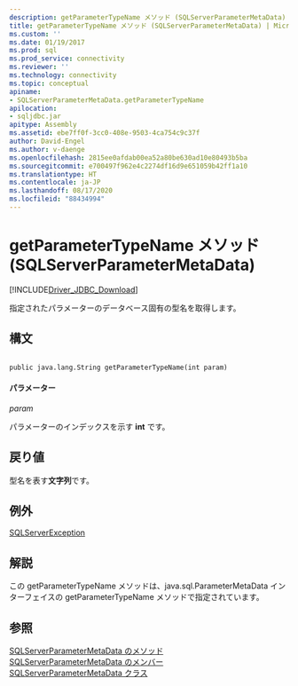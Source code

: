 ```yaml
---
description: getParameterTypeName メソッド (SQLServerParameterMetaData)
title: getParameterTypeName メソッド (SQLServerParameterMetaData) | Microsoft Docs
ms.custom: ''
ms.date: 01/19/2017
ms.prod: sql
ms.prod_service: connectivity
ms.reviewer: ''
ms.technology: connectivity
ms.topic: conceptual
apiname:
- SQLServerParameterMetaData.getParameterTypeName
apilocation:
- sqljdbc.jar
apitype: Assembly
ms.assetid: ebe7ff0f-3cc0-408e-9503-4ca754c9c37f
author: David-Engel
ms.author: v-daenge
ms.openlocfilehash: 2815ee0afdab00ea52a80be630ad10e80493b5ba
ms.sourcegitcommit: e700497f962e4c2274df16d9e651059b42ff1a10
ms.translationtype: HT
ms.contentlocale: ja-JP
ms.lasthandoff: 08/17/2020
ms.locfileid: "88434994"
---
```

# <a name="getparametertypename-method-sqlserverparametermetadata"></a>getParameterTypeName メソッド (SQLServerParameterMetaData)
[!INCLUDE[Driver_JDBC_Download](../../../includes/driver_jdbc_download.md)]

  指定されたパラメーターのデータベース固有の型名を取得します。  
  
## <a name="syntax"></a>構文  
  
```  
  
public java.lang.String getParameterTypeName(int param)  
```  
  
#### <a name="parameters"></a>パラメーター  
 *param*  
  
 パラメーターのインデックスを示す **int** です。  
  
## <a name="return-value"></a>戻り値  
 型名を表す**文字列**です。  
  
## <a name="exceptions"></a>例外  
 [SQLServerException](../../../connect/jdbc/reference/sqlserverexception-class.md)  
  
## <a name="remarks"></a>解説  
 この getParameterTypeName メソッドは、java.sql.ParameterMetaData インターフェイスの getParameterTypeName メソッドで指定されています。  
  
## <a name="see-also"></a>参照  
 [SQLServerParameterMetaData のメソッド](../../../connect/jdbc/reference/sqlserverparametermetadata-methods.md)   
 [SQLServerParameterMetaData のメンバー](../../../connect/jdbc/reference/sqlserverparametermetadata-members.md)   
 [SQLServerParameterMetaData クラス](../../../connect/jdbc/reference/sqlserverparametermetadata-class.md)  
  
  
